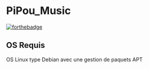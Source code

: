 # PiPou_Music

[![forthebadge](http://forthebadge.com/images/badges/built-with-love.svg)](http://forthebadge.com)

## OS Requis
OS Linux type Debian avec une gestion de paquets APT

    
    
